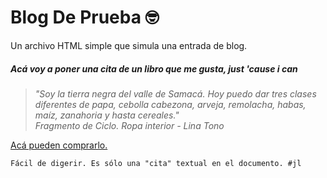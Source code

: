 # Blog De Prueba &#129299;

Un archivo HTML simple que simula una entrada de blog.
##### Ac&aacute; voy a poner una cita de un libro que me gusta, just 'cause i can
>_"Soy la tierra negra del valle de Samac&aacute;. Hoy puedo dar tres clases diferentes de papa, cebolla cabezona, arveja, remolacha, habas, ma&iacute;z, zanahoria y hasta cereales."  
Fragmento de Ciclo. Ropa interior - Lina Tono_


[Ac&aacute; pueden comprarlo.](https://www.planetadelibros.com.co/libro-ropa-interior/291901)

`Fácil de digerir. Es sólo una "cita" textual en el documento. #jl`
